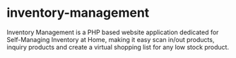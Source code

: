 # inventory-management
Inventory Management is a PHP based website application dedicated for Self-Managing Inventory at Home, making it easy scan in/out products, inquiry products and create a virtual shopping list for any low stock product.
